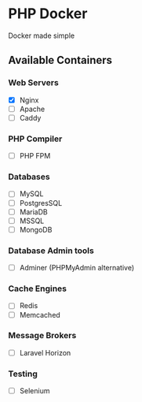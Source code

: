 # PHP Docker
Docker made simple

## Available Containers
### Web Servers
- [x] Nginx
- [ ] Apache
- [ ] Caddy
### PHP Compiler
- [ ] PHP FPM
### Databases
- [ ] MySQL
- [ ] PostgresSQL
- [ ] MariaDB
- [ ] MSSQL
- [ ] MongoDB
### Database Admin tools
- [ ] Adminer (PHPMyAdmin alternative)
### Cache Engines
- [ ] Redis
- [ ] Memcached
### Message Brokers
- [ ] Laravel Horizon
### Testing
- [ ] Selenium
